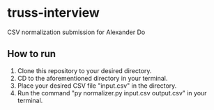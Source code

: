 # truss-interview
CSV normalization submission for Alexander Do

## How to run
1. Clone this repository to your desired directory.
2. CD to the aforementioned directory in your terminal.
3. Place your desired CSV file "input.csv" in the directory.
4. Run the command "py normalizer.py input.csv output.csv" in your terminal.
